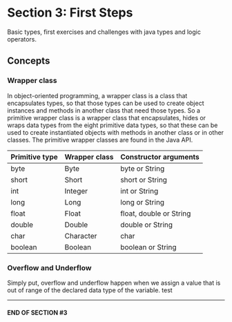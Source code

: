 # Section 3: First Steps
Basic types, first exercises and challenges with java types and logic operators.

## Concepts

### Wrapper class

In object-oriented programming, a wrapper class is a class that encapsulates types, so that those types can be used to create object instances and methods in another class that need those types. So a primitive wrapper class is a wrapper class that encapsulates, hides or wraps data types from the eight primitive data types, so that these can be used to create instantiated objects with methods in another class or in other classes. The primitive wrapper classes are found in the Java API.

| Primitive type  	|  Wrapper class 	|   Constructor arguments	|
|---	|---	|---	  |
|   byte	|   Byte	  |   byte or String	         |
|   short	|   Short	  |   short or String	         |
|   int	    |   Integer	  |   int or String	             |
|   long	|   Long 	  |   long or String 	         |
|   float	|   Float	  |   float, double or String	 |
|   double	|   Double	  |   double or String	         |
|   char	|   Character |   char	                     |
|   boolean	|   Boolean   |   boolean or String          |

### Overflow and Underflow
Simply put, overflow and underflow happen when we assign a value that is out of range of the declared data type of the variable.
test

----
#### END OF SECTION #3